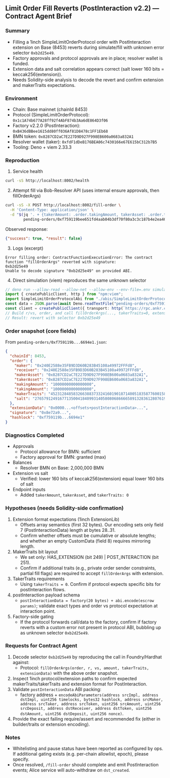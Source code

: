 ## Limit Order Fill Reverts (PostInteraction v2.2) — Contract Agent Brief

### Summary
- Filling a 1inch SimpleLimitOrderProtocol order with PostInteraction extension on Base (8453) reverts during simulate/fill with unknown error selector `0xb2d25e49`.
- Factory approvals and protocol approvals are in place; resolver wallet is funded.
- Extension data and salt correlation appears correct (salt lower 160 bits = keccak256(extension)).
- Needs Solidity-side analysis to decode the revert and confirm extension and makerTraits expectations.

### Environment
- Chain: Base mainnet (chainId 8453)
- Protocol (SimpleLimitOrderProtocol): `0x1c1A74b677A28ff92f4AbF874b3Aa6dE864D3f06`
- Factory v2.2.0 (PostInteraction): `0xB436dBBee1615dd80ff036Af81D8478c1FF1Eb68`
- BMN token: `0x8287CD2aC7E227D9D927F998EB600a0683a832A1`
- Resolver wallet (taker): `0xfdF1dDeB176BEA06c7430166e67E615bC312b7B5`
- Tooling: Deno + viem 2.33.3

### Reproduction
1) Service health
```bash
curl -sS http://localhost:8002/health
```

2) Attempt fill via Bob-Resolver API (uses internal ensure approvals, then fillOrderArgs)
```bash
curl -sS -X POST http://localhost:8002/fill-order \
  -H 'Content-Type: application/json' \
  -d "$(jq '. + {takerAmount: .order.takingAmount, takerAsset: .order.takerAsset, takerTraits: 0}' \
        pending-orders/0xf759119bee651fd4aab04b3df70f80a3c3c187b4e2ea461d4bc0c449ae6694e1.json)"
```
Observed response:
```json
{"success": true, "result": false}
```

3) Logs (excerpt)
```text
Error filling order: ContractFunctionExecutionError: The contract function "fillOrderArgs" reverted with signature:
0xb2d25e49
Unable to decode signature "0xb2d25e49" on provided ABI.
```

4) Direct simulation (viem) reproduces the same unknown selector
```ts
// deno run --allow-read --allow-net --allow-env --env-file=.env simulate-fill.ts
import { createPublicClient, http } from "npm:viem";
import SimpleLimitOrderProtocolAbi from "./abis/SimpleLimitOrderProtocol.json" with { type: "json" };
const data = JSON.parse(await Deno.readTextFile("pending-orders/0xf759119bee651fd4aab04b3df70f80a3c3c187b4e2ea461d4bc0c449ae6694e1.json"));
const client = createPublicClient({ transport: http(`https://rpc.ankr.com/base/${Deno.env.get('ANKR_API_KEY')}`) });
// Build r/vs, order, and call fillOrderArgs(..., takerTraits=0, extensionData)
// Result: revert with selector 0xb2d25e49
```

### Order snapshot (core fields)
From `pending-orders/0xf759119b...6694e1.json`:
```json
{
  "chainId": 8453,
  "order": {
    "maker": "0x240E2588e35FB9D3D60B283B45108a49972FFFd8",
    "receiver": "0x240E2588e35FB9D3D60B283B45108a49972FFFd8",
    "makerAsset": "0x8287CD2aC7E227D9D927F998EB600a0683a832A1",
    "takerAsset": "0x8287CD2aC7E227D9D927F998EB600a0683a832A1",
    "makingAmount": "10000000000000000",
    "takingAmount": "10000000000000000",
    "makerTraits": "4523128485832663883733241601901871400518358776001584532791311875309106626560",
    "salt": "2765791249167713500418409931405808068666658913283612807619617538"
  },
  "extensionData": "0x0000...<offsets+postInteractionData>...",
  "signature": "0x8e72a9...",
  "hashlock": "0xf759119b...6694e1"
}
```

### Diagnostics Completed
- Approvals
  - Protocol allowance for BMN: sufficient
  - Factory approval for BMN: granted (max)
- Balances
  - Resolver BMN on Base: 2,000,000 BMN
- Extension vs salt
  - Verified: lower 160 bits of keccak256(extension) equal lower 160 bits of salt
- Endpoint inputs
  - Added `takerAmount`, `takerAsset`, and `takerTraits: 0`

### Hypotheses (needs Solidity-side confirmation)
1) Extension format expectations (1inch ExtensionLib)
   - Offsets array semantics (first 32 bytes). Our encoding sets only field 7 (PostInteractionData) length at bytes 28..31.
   - Confirm whether offsets must be cumulative or absolute lengths; and whether an empty CustomData (field 8) requires mirroring length.
2) MakerTraits bit layout
   - We set only: HAS_EXTENSION (bit 249) | POST_INTERACTION (bit 251).
   - Confirm if additional traits (e.g., private order sender constraints, partial fill flags) are required to accept `fillOrderArgs` with extension.
3) TakerTraits requirements
   - Using `takerTraits = 0`. Confirm if protocol expects specific bits for postInteraction flows.
4) postInteraction payload schema
   - `postInteractionData = factory(20 bytes) + abi.encode(escrow params)`; validate exact types and order vs protocol expectation at interaction point.
5) Factory-side gating
   - If the protocol forwards call/data to the factory, confirm if factory reverts with a custom error not present in protocol ABI, bubbling up as unknown selector `0xb2d25e49`.

### Requests for Contract Agent
1) Decode selector `0xb2d25e49` by reproducing the call in Foundry/Hardhat against:
   - Protocol: `fillOrderArgs(order, r, vs, amount, takerTraits, extensionData)` with the above order snapshot.
2) Inspect 1inch protocol/extension paths to confirm expected makerTraits/takerTraits and extension format for PostInteraction.
3) Validate `postInteractionData` ABI packing:
   - factory address + `encodeAbiParameters(address srcImpl, address dstImpl, uint256 timelocks, bytes32 hashlock, address srcMaker, address srcTaker, address srcToken, uint256 srcAmount, uint256 srcDeposit, address dstReceiver, address dstToken, uint256 dstAmount, uint256 dstDeposit, uint256 nonce)`.
4) Provide the exact failing require/assert and recommended fix (either in builder/traits or extension encoding).

### Notes
- Whitelisting and pause status have been reported as configured by ops. If additional gating exists (e.g. per-chain allowlist, epoch), please specify.
- Once resolved, `/fill-order` should complete and emit PostInteraction events; Alice service will auto-withdraw on `dst_created`.


